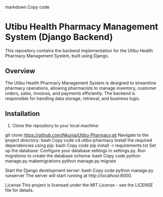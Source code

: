 markdown
Copy code
# Utibu Health Pharmacy Management System (Django Backend)

This repository contains the backend implementation for the Utibu Health Pharmacy Management System, built using Django.

## Overview

The Utibu Health Pharmacy Management System is designed to streamline pharmacy operations, allowing pharmacists to manage inventory, customer orders, sales, invoices, and payments efficiently. The backend is responsible for handling data storage, retrieval, and business logic.

## Installation

1. Clone the repository to your local machine:

git clone https://github.com/Nkunja/Utibu-Pharmacy.git
Navigate to the project directory:
bash
Copy code
cd utibu-pharmacy
Install the required dependencies using pip:
bash
Copy code
pip install -r requirements.txt
Set up the database:
Configure your database settings in settings.py.
Run migrations to create the database schema:
bash
Copy code
python manage.py makemigrations
python manage.py migrate

Start the Django development server:
bash
Copy code
python manage.py runserver
The server will start running at http://localhost:8000.


License
This project is licensed under the MIT License - see the LICENSE file for details.






